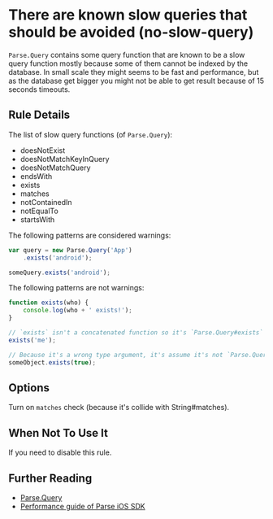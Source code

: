 # There are known slow queries that should be avoided (no-slow-query)

`Parse.Query` contains some query function that are known to be a slow query
function mostly because some of them cannot be indexed by the database.
In small scale they might seems to be fast and performance, but as the database
get bigger you might not be able to get result because of 15 seconds timeouts.


## Rule Details

The list of slow query functions (of `Parse.Query`):
- doesNotExist
- doesNotMatchKeyInQuery
- doesNotMatchQuery
- endsWith
- exists
- matches
- notContainedIn
- notEqualTo
- startsWith


The following patterns are considered warnings:

```js
var query = new Parse.Query('App')
    .exists('android');
```

```js
someQuery.exists('android');
```


The following patterns are not warnings:

```js
function exists(who) {
    console.log(who + ' exists!');
}

// `exists` isn't a concatenated function so it's `Parse.Query#exists`
exists('me');
```

```js
// Because it's a wrong type argument, it's assume it's not `Parse.Query#exists`
someObject.exists(true);
```

## Options

Turn on `matches` check (because it's collide with String#matches).


## When Not To Use It

If you need to disable this rule.


## Further Reading

- [Parse.Query](http://parse.com/docs/js/api/symbols/Parse.Query.html#doesNotExist)
- [Performance guide of Parse iOS SDK](https://parse.com/docs/ios/guide#performance)
